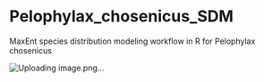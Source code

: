 # Pelophylax_chosenicus_SDM
MaxEnt species distribution modeling workflow in R for Pelophylax chosenicus 

![Uploading image.png…]()



